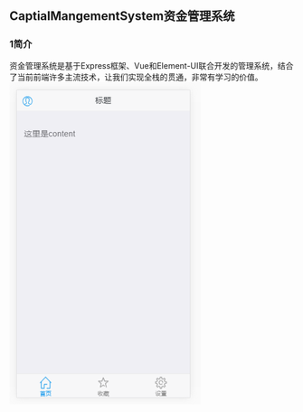 ## **CaptialMangementSystem资金管理系统**
### 1简介
资金管理系统是基于Express框架、Vue和Element-UI联合开发的管理系统，结合了当前前端许多主流技术，让我们实现全栈的贯通，非常有学习的价值。
![主页](https://raw.githubusercontent.com/hongmaju/light7Local/master/img/productShow/20170518152848.png)
